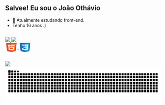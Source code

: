 ## Salvee! Eu sou o João Othávio

- 📖 Atualmente estudando front-end.
- Tenho 16 anos :)

 ##

<div>
  <a href="https://github.com/rafaballerini">
  <img height="180em" src="https://github-readme-stats.vercel.app/api?username=joaoothaviofabri&show_icons=true&theme=dracula&include_all_commits=true&count_private=true"/>
  <img height="180em" src="https://github-readme-stats.vercel.app/api/top-langs/?username=joaoothaviofabri&layout=compact&langs_count=16&theme=dracula"/>
</div>

<div>
  <img align="center" alt="Rafa-HTML" height="30" width="40" src="https://raw.githubusercontent.com/devicons/devicon/master/icons/html5/html5-original.svg">
  <img align="center" alt="Rafa-CSS" height="30" width="40" src="https://raw.githubusercontent.com/devicons/devicon/master/icons/css3/css3-original.svg">
</div>

 ##

<div>
 <a href="https://www.instagram.com/joaoothavio__/" target="_blank"><img src="https://img.shields.io/badge/-Instagram-%23E4405F?style=for-the-badge&logo=instagram&logoColor=white" target="_blank"></a>
</div>

<picture>
  <source media="(prefers-color-scheme: dark)" srcset="https://raw.githubusercontent.com/joaoothaviofabri/joaoothaviofabri/output/github-contribution-grid-snake-dark.svg">
  <source media="(prefers-color-scheme: light)" srcset="https://raw.githubusercontent.com/joaoothaviofabri/joaoothaviofabri/output/github-contribution-grid-snake.svg">
  <img alt="github contribution grid snake animation" src="https://raw.githubusercontent.com/joaoothaviofabri/joaoothaviofabri/output/github-contribution-grid-snake.svg">
</picture>
  
<!--
**joaoothaviofabri/joaoothaviofabri** is a ✨ _special_ ✨ repository because its `README.md` (this file) appears on your GitHub profile.

Here are some ideas to get you started:

- 🔭 I’m currently working on ...
- 🌱 I’m currently learning ...
- 👯 I’m looking to collaborate on ...
- 🤔 I’m looking for help with ...
- 💬 Ask me about ...
- 📫 How to reach me: ...
- 😄 Pronouns: ...
- ⚡ Fun fact: ...
-->
